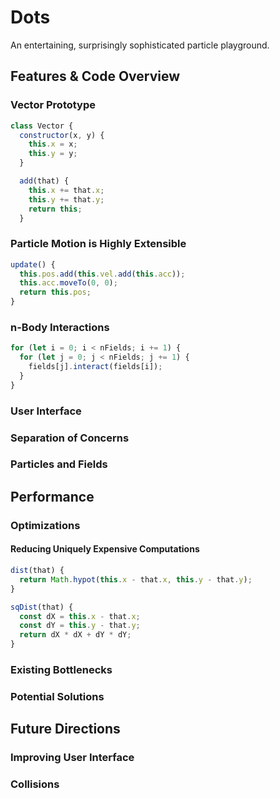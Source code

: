 # Dots

An entertaining, surprisingly sophisticated particle playground.

## Features & Code Overview

### Vector Prototype

```js
class Vector {
  constructor(x, y) {
    this.x = x;
    this.y = y;
  }

  add(that) {
    this.x += that.x;
    this.y += that.y;
    return this;
  }
```

### Particle Motion is Highly Extensible

```js
update() {
  this.pos.add(this.vel.add(this.acc));
  this.acc.moveTo(0, 0);
  return this.pos;
}
```

### n-Body Interactions

```js
for (let i = 0; i < nFields; i += 1) {
  for (let j = 0; j < nFields; j += 1) {
    fields[j].interact(fields[i]);
  }
}
```

### User Interface

### Separation of Concerns

### Particles and Fields

## Performance

### Optimizations

#### Reducing Uniquely Expensive Computations

```js
dist(that) {
  return Math.hypot(this.x - that.x, this.y - that.y);
}

sqDist(that) {
  const dX = this.x - that.x;
  const dY = this.y - that.y;
  return dX * dX + dY * dY;
}
```

### Existing Bottlenecks

### Potential Solutions

## Future Directions

### Improving User Interface

### Collisions
